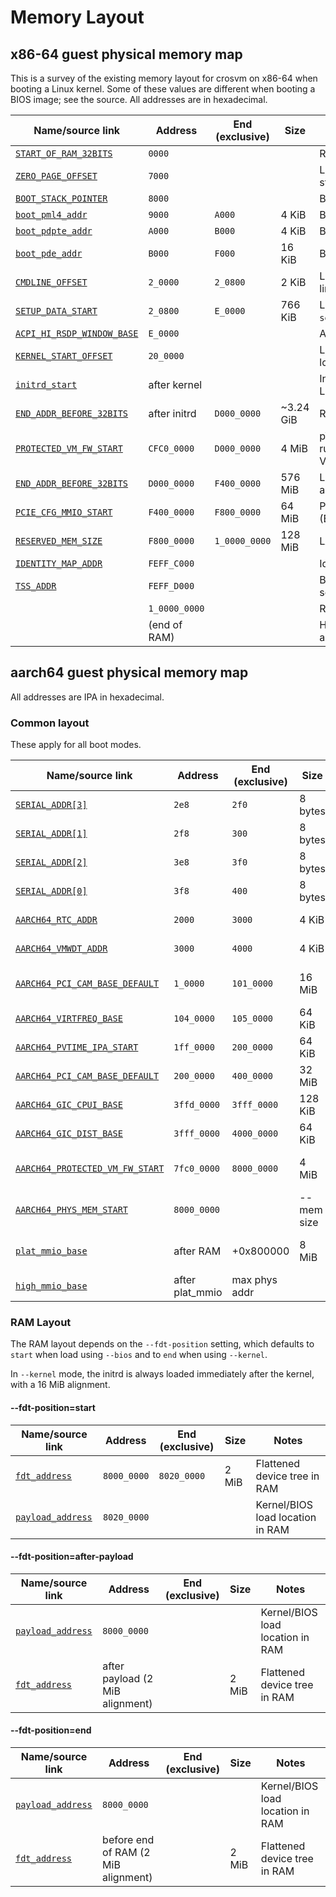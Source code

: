 # Memory Layout

## x86-64 guest physical memory map

This is a survey of the existing memory layout for crosvm on x86-64 when booting a Linux kernel. Some of these values are different when booting a BIOS image;
see the source. All addresses are in hexadecimal.

| Name/source link             | Address       | End (exclusive) | Size      | Notes                                                                                    |
| ---------------------------- | ------------- | --------------- | --------- | ---------------------------------------------------------------------------------------- |
| [`START_OF_RAM_32BITS`]      | `0000`        |                 |           | RAM                                                                                      |
| [`ZERO_PAGE_OFFSET`]         | `7000`        |                 |           | Linux boot_params structure                                                              |
| [`BOOT_STACK_POINTER`]       | `8000`        |                 |           | Boot SP value                                                                            |
| [`boot_pml4_addr`]           | `9000`        | `A000`          | 4 KiB     | Boot page table                                                                          |
| [`boot_pdpte_addr`]          | `A000`        | `B000`          | 4 KiB     | Boot page table                                                                          |
| [`boot_pde_addr`]            | `B000`        | `F000`          | 16 KiB    | Boot page tables                                                                         |
| [`CMDLINE_OFFSET`]           | `2_0000`      | `2_0800`        | 2 KiB     | Linux kernel command line                                                                |
| [`SETUP_DATA_START`]         | `2_0800`      | `E_0000`        | 766 KiB   | Linux kernel `setup_data` linked list                                                    |
| [`ACPI_HI_RSDP_WINDOW_BASE`] | `E_0000`      |                 |           | ACPI tables                                                                              |
| [`KERNEL_START_OFFSET`]      | `20_0000`     |                 |           | Linux kernel image load address                                                          |
| [`initrd_start`]             | after kernel  |                 |           | Initial RAM disk for Linux kernel (optional)                                             |
| [`END_ADDR_BEFORE_32BITS`]   | after initrd  | `D000_0000`     | ~3.24 GiB | RAM (\<4G)                                                                               |
| [`PROTECTED_VM_FW_START`]    | `CFC0_0000`   | `D000_0000`     | 4 MiB     | pVM firmware (if running a protected VM)                                                 |
| [`END_ADDR_BEFORE_32BITS`]   | `D000_0000`   | `F400_0000`     | 576 MiB   | Low (\<4G) MMIO allocation area                                                          |
| [`PCIE_CFG_MMIO_START`]      | `F400_0000`   | `F800_0000`     | 64 MiB    | PCIe enhanced config (ECAM)                                                              |
| [`RESERVED_MEM_SIZE`]        | `F800_0000`   | `1_0000_0000`   | 128 MiB   | LAPIC/IOAPIC/HPET/…                                                                      |
| [`IDENTITY_MAP_ADDR`]        | `FEFF_C000`   |                 |           | Identity map segment                                                                     |
| [`TSS_ADDR`]                 | `FEFF_D000`   |                 |           | Boot task state segment                                                                  |
|                              | `1_0000_0000` |                 |           | RAM (>4G)                                                                                |
|                              | (end of RAM)  |                 |           | High (>4G) MMIO allocation area                                                          |

[`start_of_ram_32bits`]: https://crsrc.org/o/src/platform/crosvm/x86_64/src/lib.rs;l=351?q=START_OF_RAM_32BITS
[`zero_page_offset`]: https://crsrc.org/o/src/platform/crosvm/x86_64/src/lib.rs;l=368?q=ZERO_PAGE_OFFSET
[`boot_stack_pointer`]: https://crsrc.org/o/src/platform/crosvm/x86_64/src/lib.rs;l=350?q=BOOT_STACK_POINTER
[`boot_pml4_addr`]: https://crsrc.org/o/src/platform/crosvm/x86_64/src/regs.rs;l=297?q=boot_pml4_addr
[`boot_pdpte_addr`]: https://crsrc.org/o/src/platform/crosvm/x86_64/src/regs.rs;l=298?q=boot_pdpte_addr
[`boot_pde_addr`]: https://crsrc.org/o/src/platform/crosvm/x86_64/src/regs.rs;l=299?q=boot_pde_addr
[`cmdline_offset`]: https://crsrc.org/o/src/platform/crosvm/x86_64/src/lib.rs;l=373?q=CMDLINE_OFFSET
[`setup_data_start`]: https://crsrc.org/o/src/platform/crosvm/x86_64/src/lib.rs;l=375?q=SETUP_DATA_START
[`acpi_hi_rsdp_window_base`]: https://crsrc.org/o/src/platform/crosvm/x86_64/src/lib.rs;l=388?q=ACPI_HI_RSDP_WINDOW_BASE
[`kernel_start_offset`]: https://crsrc.org/o/src/platform/crosvm/x86_64/src/lib.rs;l=372?q=KERNEL_START_OFFSET
[`initrd_start`]: https://crsrc.org/o/src/platform/crosvm/x86_64/src/lib.rs;l=1692?q=initrd_start
[`protected_vm_fw_start`]: https://crsrc.org/o/src/platform/crosvm/x86_64/src/lib.rs;l=394?q=PROTECTED_VM_FW_START
[`end_addr_before_32bits`]: https://crsrc.org/o/src/platform/crosvm/x86_64/src/lib.rs;l=356?q=END_ADDR_BEFORE_32BITS
[`pcie_cfg_mmio_start`]: https://crsrc.org/o/src/platform/crosvm/x86_64/src/lib.rs;l=363?q=PCIE_CFG_MMIO_START
[`reserved_mem_size`]: https://crsrc.org/o/src/platform/crosvm/x86_64/src/lib.rs;l=358?q=RESERVED_MEM_SIZE
[`identity_map_addr`]: https://crsrc.org/o/src/platform/crosvm/x86_64/src/lib.rs;l=500?q=identity_map_addr_start
[`tss_addr`]: https://crsrc.org/o/src/platform/crosvm/x86_64/src/lib.rs;l=505?q=tss_addr_start

## aarch64 guest physical memory map

All addresses are IPA in hexadecimal.

### Common layout

These apply for all boot modes.

| Name/source link                  | Address         | End (exclusive) | Size           | Notes                                                         |
| --------------------------------- | --------------- | --------------- | ----------     | ------------------------------------------------------------- |
| [`SERIAL_ADDR[3]`][serial_addr]   | `2e8`           | `2f0`           | 8 bytes        | Serial port MMIO                                              |
| [`SERIAL_ADDR[1]`][serial_addr]   | `2f8`           | `300`           | 8 bytes        | Serial port MMIO                                              |
| [`SERIAL_ADDR[2]`][serial_addr]   | `3e8`           | `3f0`           | 8 bytes        | Serial port MMIO                                              |
| [`SERIAL_ADDR[0]`][serial_addr]   | `3f8`           | `400`           | 8 bytes        | Serial port MMIO                                              |
| [`AARCH64_RTC_ADDR`]              | `2000`          | `3000`          | 4 KiB          | Real-time clock                                               |
| [`AARCH64_VMWDT_ADDR`]            | `3000`          | `4000`          | 4 KiB          | Watchdog device                                               |
| [`AARCH64_PCI_CAM_BASE_DEFAULT`]  | `1_0000`        | `101_0000`      | 16 MiB         | PCI configuration (CAM)                                       |
| [`AARCH64_VIRTFREQ_BASE`]         | `104_0000`      | `105_0000`      | 64 KiB         | Virtual cpufreq device                                        |
| [`AARCH64_PVTIME_IPA_START`]      | `1ff_0000`      | `200_0000`      | 64 KiB         | Paravirtualized time                                          |
| [`AARCH64_PCI_CAM_BASE_DEFAULT`]  | `200_0000`      | `400_0000`      | 32 MiB         | Low MMIO allocation area                                      |
| [`AARCH64_GIC_CPUI_BASE`]         | `3ffd_0000`     | `3fff_0000`     | 128 KiB        | vGIC                                                          |
| [`AARCH64_GIC_DIST_BASE`]         | `3fff_0000`     | `4000_0000`     | 64 KiB         | vGIC                                                          |
| [`AARCH64_PROTECTED_VM_FW_START`] | `7fc0_0000`     | `8000_0000`     | 4 MiB          | pVM firmware (if running a protected VM)                      |
| [`AARCH64_PHYS_MEM_START`]        | `8000_0000`     |                 | --mem size     | RAM (starts at IPA = 2 GiB)                                   |
| [`plat_mmio_base`]                | after RAM       | +0x800000       | 8 MiB          | Platform device MMIO region                                   |
| [`high_mmio_base`]                | after plat_mmio | max phys addr   |                | High MMIO allocation area                                     |

### RAM Layout

The RAM layout depends on the `--fdt-position` setting, which defaults to
`start` when load using `--bios` and to `end` when using `--kernel`.

In `--kernel` mode, the initrd is always loaded immediately after the kernel,
with a 16 MiB alignment.

#### --fdt-position=start

| Name/source link          | Address           | End (exclusive) | Size  | Notes                            |
| ------------------------- | ----------------- | --------------- | ----- | -------------------------------- |
| [`fdt_address`]           | `8000_0000`       | `8020_0000`     | 2 MiB | Flattened device tree in RAM     |
| [`payload_address`]       | `8020_0000`       |                 |       | Kernel/BIOS load location in RAM |

#### --fdt-position=after-payload

| Name/source link          | Address                             | End (exclusive) | Size  | Notes                            |
| ------------------------- | ----------------------------------- | --------------- | ----- | -------------------------------- |
| [`payload_address`]       | `8000_0000`                         |                 |       | Kernel/BIOS load location in RAM |
| [`fdt_address`]           | after payload (2 MiB alignment)     |                 | 2 MiB | Flattened device tree in RAM     |

#### --fdt-position=end

| Name/source link          | Address                             | End (exclusive) | Size  | Notes                            |
| ------------------------- | ----------------------------------- | --------------- | ----- | -------------------------------- |
| [`payload_address`]       | `8000_0000`                         |                 |       | Kernel/BIOS load location in RAM |
| [`fdt_address`]           | before end of RAM (2 MiB alignment) |                 | 2 MiB | Flattened device tree in RAM     |

[serial_addr]: https://crsrc.org/o/src/platform/crosvm/arch/src/serial.rs;l=78?q=SERIAL_ADDR
[`aarch64_rtc_addr`]: https://crsrc.org/o/src/platform/crosvm/aarch64/src/lib.rs;l=177?q=AARCH64_RTC_ADDR
[`aarch64_vmwdt_addr`]: https://crsrc.org/o/src/platform/crosvm/aarch64/src/lib.rs;l=187?q=AARCH64_VMWDT_ADDR
[`aarch64_pci_cfg_base`]: https://crsrc.org/o/src/platform/crosvm/aarch64/src/lib.rs;l=192?q=AARCH64_PCI_CAM_BASE_DEFAULT
[`aarch64_virtfreq_base`]: https://crsrc.org/o/src/platform/crosvm/aarch64/src/lib.rs;l=207?q=AARCH64_VIRTFREQ_BASE
[`aarch64_pci_cam_base_default`]: https://crsrc.org/o/src/platform/crosvm/aarch64/src/lib.rs;l=154?q=AARCH64_PCI_CAM_BASE_DEFAULT
[`aarch64_gic_cpui_base`]: https://crsrc.org/o/src/platform/crosvm/devices/src/irqchip/kvm/aarch64.rs;l=106?q=AARCH64_GIC_CPUI_BASE
[`aarch64_gic_dist_base`]: https://crsrc.org/o/src/platform/crosvm/aarch64/src/lib.rs;l=105?q=AARCH64_GIC_DIST_BASE
[`aarch64_pvtime_ipa_start`]: https://crsrc.org/o/src/platform/crosvm/aarch64/src/lib.rs;l=100?q=AARCH64_PVTIME_IPA_START
[`aarch64_protected_vm_fw_start`]: https://crsrc.org/o/src/platform/crosvm/aarch64/src/lib.rs;l=96?q=AARCH64_PROTECTED_VM_FW_START
[`aarch64_phys_mem_start`]: https://crsrc.org/o/src/platform/crosvm/aarch64/src/lib.rs;l=85?q=AARCH64_PHYS_MEM_START
[`plat_mmio_base`]: https://crsrc.org/o/src/platform/crosvm/aarch64/src/lib.rs;l=835?q=plat_mmio_base
[`high_mmio_base`]: https://crsrc.org/o/src/platform/crosvm/aarch64/src/lib.rs;l=838?q=high_mmio_base
[`fdt_address`]: https://crsrc.org/o/src/platform/crosvm/aarch64/src/lib.rs;l=301?q=fdt_address
[`payload_address`]: https://crsrc.org/o/src/platform/crosvm/aarch64/src/lib.rs;l=301?q=payload_address
